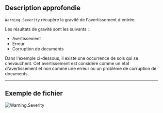 ## Description approfondie
`Warning.Severity` récupère la gravité de l'avertissement d'entrée.

Les résultats de gravité sont les suivants :
- Avertissement
- Erreur
- Corruption de documents

Dans l'exemple ci-dessous, il existe une occurrence de sols qui se chevauchent. Cet avertissement est considéré comme un état d'avertissement et non comme une erreur ou un problème de corruption de documents.
___
## Exemple de fichier

![Warning.Severity](./Revit.Application.Warning.Severity_img.jpg)
